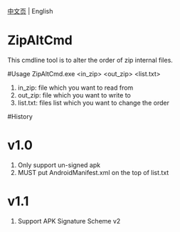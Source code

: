[中文页](README_ZH.md) | English

# ZipAltCmd
This cmdline tool is to alter the order of zip internal files.

#Usage
ZipAltCmd.exe <in_zip> <out_zip> <list.txt>
1. in_zip: file which you want to read from
2. out_zip: file which you want to write to
3. list.txt: files list which you want to change the order

#History
# v1.0
1. Only support un-signed apk
2. MUST put AndroidManifest.xml on the top of list.txt

# v1.1
1. Support APK Signature Scheme v2
